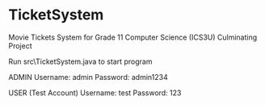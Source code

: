 # TicketSystem
Movie Tickets System for Grade 11 Computer Science (ICS3U) Culminating Project

Run src\TicketSystem.java to start program

ADMIN
Username: admin
Password: admin1234

USER (Test Account)
Username: test
Password: 123
